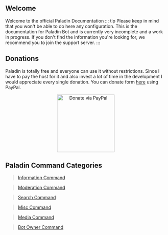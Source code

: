 ## Welcome 
Welcome to the official Paladin Documentation
::: tip
Please keep in mind that you won't be able to do here any configuration. 
This is the documentation for Paladin Bot and  is currently very incomplete and a work in progress. 
If you don't find the information you're looking for, we recommend you to join the support server.
:::

<DiscordInvite/>


## Donations
Paladin is totally free and everyone can use it without restrictions.
Since I have to pay the host for it and also invest a lot of time in the development I would appreciate every single donation. 
You can donate form [here](https://donatebot.io/checkout/393207704211947521) using PayPal.

<p align="center">
  <a href="https://donatebot.io/checkout/393207704211947521" target="_blank">
    <img width="180" src="https://cdn.discordapp.com/attachments/396964573007052800/549002404922916864/paypal.png"" alt="Donate via PayPal">
  </a>
</p>

## Paladin Command Categories

>[Information Command](./information/README.md)

>[Moderation Command](./moderation/README.md)

>[Search Command](./search/README.md)

>[Misc Command](./misc/README.md)

>[Media Command](./media/README.md)

>[Bot Owner Command](./owner/README.md)

<br/>

<br/>
<DiscordWidget/>


